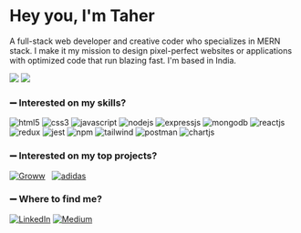 <h1>Hey you, I'm Taher</h1>

A full-stack web developer and creative coder who specializes in MERN stack. I make it my mission to design pixel-perfect websites or applications with optimized code that run blazing fast. I'm based in India.

![](https://komarev.com/ghpvc/?username=your-github-taherahmed14&style=flat-square&label=Profile+Views)
<img src="https://badges.pufler.dev/Commits/yearly/taherahmed14" />

### :heavy_minus_sign: Interested on my skills?
<p>
<a><img src="https://img.shields.io/badge/HTML5-E34F26?style=for-the-badge&logo=html5&logoColor=white" alt="html5"/></a>
<a><img src="https://img.shields.io/badge/CSS3-1572B6?style=for-the-badge&logo=css3&logoColor=white" alt="css3"/> </a>
<a><img src="https://img.shields.io/badge/JavaScript-323330?style=for-the-badge&logo=javascript&logoColor=F7DF1E" alt="javascript"/></a>
<a><img src="https://img.shields.io/badge/Node.js-339933?style=for-the-badge&logo=nodedotjs&logoColor=white" alt="nodejs" /></a>
<a><img src="https://img.shields.io/badge/Express.js-000000?style=for-the-badge&logo=express&logoColor=white" alt="expressjs"/></a>
<a><img src="https://img.shields.io/badge/MongoDB-4EA94B?style=for-the-badge&logo=mongodb&logoColor=white" alt="mongodb"/></a>
<a><img src="https://img.shields.io/badge/React-20232A?style=for-the-badge&logo=react&logoColor=61DAFB" alt="reactjs" /></a>
<a><img src="https://img.shields.io/badge/Redux-593D88?style=for-the-badge&logo=redux&logoColor=white" alt="redux" /></a>
<a><img src="https://img.shields.io/badge/Jest-C21325?style=for-the-badge&logo=jest&logoColor=white" alt="jest"/></a>
<a><img src="https://img.shields.io/badge/npm-CB3837?style=for-the-badge&logo=npm&logoColor=white" alt="npm"/></a>
<a><img src="https://img.shields.io/badge/Tailwind_CSS-38B2AC?style=for-the-badge&logo=tailwind-css&logoColor=white" alt="tailwind"/></a>
<a><img src="https://img.shields.io/badge/Postman-FF6C37?style=for-the-badge&logo=Postman&logoColor=white" alt="postman"/></a>
<a><img src="https://img.shields.io/badge/Chart.js-FF6384?style=for-the-badge&logo=chartdotjs&logoColor=white" alt="chartjs"/></a>

 


</p>

### :heavy_minus_sign: Interested on my top projects?

<p>
<a href="https://github.com/taherahmed14/Groww-Clone" target="blank"><img src="https://img.shields.io/static/v1?style=for-the-badge&message=Groww&color=00d09c&logo=GoldenLine&logoColor=FFFFFF&label=" alt="Groww" /></a> &nbsp;
<a href="https://github.com/taherahmed14/adidas-Front-end-project" target="blank"><img src="https://img.shields.io/static/v1?style=for-the-badge&message=Adidas&color=000000&logo=Adidas&logoColor=FFFFFF&label=" alt="adidas"/></a>
</p>

### :heavy_minus_sign: Where to find me?
<p> <a href="https://www.linkedin.com/in/taher-ahmed-bb96b6123/" target="_blank"><img alt="LinkedIn" src="https://img.shields.io/badge/linkedin-%230077B5.svg?&style=for-the-badge&logo=linkedin&logoColor=white" /></a> <a href="https://medium.com/@taherahmed.sj.95" target="_blank"><img alt="Medium" src="https://img.shields.io/badge/medium-%2312100E.svg?&style=for-the-badge&logo=medium&logoColor=white" /></a>
</p>



<!--<img alt="React" src="https://img.shields.io/badge/-React-45b8d8?style=flat-square&logo=react&logoColor=white" />-->

<!--### :heavy_minus_sign: Interested on my Story?
When I graduated as a civil engineer, I never thought that I would be on the path to become a web developer. I started my career as a site engineer, then worked as a rebar detailer for the next 3 years.
However, the job did not provide me the satisfaction that I was seeking for my career growth. This is when I came across the career option of web development and was immediately intrigued.

While I was exploring career paths on web development, I learned about Masai school and joined a 30-weeks full-time course on Full-Stack Web Development. Ever since, I became determined to learn new skills and frameworks. I was able to apply my learnings while developing projects and that became an enjoyable process.

I started from scratch with next to no knowledge about web development. But, in the span on 2 months I was able to build an E-commerce page with proper flow and validations. This experience ignited a spark in me to learn and develop more.

With Masai school, I have developed my skills with hands-on experience on MERN stack, critical thinking by solving Data Structures and Algorithms. Through learning and implementing, I have become an expert in JavaScript, HTML, and CSS.

My previous work experience, combined with everything that I have learnt in the past few months has enhanced my skills in coordination, clear communication and decision making.

My leisure interest include travelling, reading books, exploring movies and listening to music.

Looking forward to applying the acquired skills on solving intricate problems and making life much easier.
Feel free to reach me at: taherahmed.sj.95@gmail.com.
You can view my work at:-->




 



<!--
**taherahmed14/taherahmed14** is a ✨ _special_ ✨ repository because its `README.md` (this file) appears on your GitHub profile.

Here are some ideas to get you started:

- 🔭 I’m currently working on ...
- 🌱 I’m currently learning ...
- 👯 I’m looking to collaborate on ...
- 🤔 I’m looking for help with ...
- 💬 Ask me about ...
- 📫 How to reach me: ...
- 😄 Pronouns: ...
- ⚡ Fun fact: ...
-->
